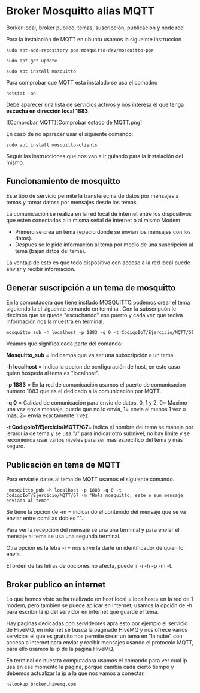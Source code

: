 # Broker Mosquitto alias MQTT
Borker local, broker publico, temas, suscripción, publicación y node red 

Para la instalación de MQTT en ubuntu usamos la sigueinte instrucción

    sudo apt-add-repository ppa:mosquitto-dev/mosquitto-ppa
	  
    sudo apt-get update
    
    sudo apt install mosquitto
         
Para comprobar que MQTT esta instalado se usa el comadno  

    netstat -an 
      
Debe aparecer una lista de servicios activos y nos interesa el que tenga **escucha en dirección local 1883**.

!(Comprobar MQTT)[Comprobar estado de MQTT.png]

En caso de no aparecer usar el siguiente comando:

    sudo apt install mosquitto-clients
    
Seguir las instrucciones que nos van a ir guiando para la instalación del mismo.
    
## Funcionamiento de mosquitto
Este tipo de servicio permite la transferecnia de datos por mensajes a temas y tomar datoss por mensajes desde los temas. 

La comunicación se realiza en la red local de internet entre los dispositivos que esten conectados a la misma señal de internet o al mismo Modem

+ Primero se crea un tema (epacio donde se envian los mensajes con los datos).
+ Despues se le pide información al tema por medio de una suscripción al tema (bajan datos del tema).

La ventaja de esto es que todo dispositivo con acceso a la red local puede enviar y recibir información. 

## Generar suscripción a un tema de mosquitto

En la computadora que tiene instlado MOSQUITTO podemos crear el tema siguiendo la el sigueinte comando en terminal. Con la subscripcón le decimos que se quede "escuchando" ese puerto y cada vez que reciva información nos la muestra en terminal.
   
    mosquitto_sub -h localhost -p 1883 -q 0 -t CodigoIoT/Ejercicio/MQTT/G7
    
Veamos que significa cada parte del comando:

**Mosquitto_sub** = Indicamos que va ser una subscripción a un tema.

**-h localhost** = Indica la opcion de ocnfiguración de host, en este caso quien hospeda al tema es "localhost".

**-p 1883** = En la red de comunicación usamos el puerto de comunicacion numero 1883 que es el dedicado a la comunicación por MQTT.

**-q 0** = Calidad de comunicación para envio de datos, 0, 1 y 2, 0= Maximo una vez envia mensaje, puede que no lo envia, 1= envia al menos 1 vez o más, 2= envia 
exactamente 1 vez.

**-t CodigoIoT/Ejercicio/MQTT/G7**= indica el nombre del tema se maneja por jerarquia de tema y se usa "/" para indicar otro subnivel, no hay limite y se recomienda usar varios niveles para ser mas especifico del tema y más seguro.

## Publicación en tema de MQTT
Para enviarle datos al tema de MQTT usamos el siguiente comando.

     mosquitto_pub -h localhost -p 1883 -q 0 -t CodigoIoT/Ejercicio/MQTT/G7 -m "Hola mosquitto, este e sun mensaje enviado al tema"
   
Se tiene la opción de -m = indicando el contenido del mensaje que se va enviar entre comillas dobles "".

Para ver la recepción del mensaje se una una terminal y para enviar el mensaje al tema se usa una segunda terminal.

Otra opción es la letra -i = nos sirve la darle un identificador de quien lo envia.

El orden de las letras de opciones no afecta, puede ir -i -h -p -m -t.

## Broker publico en internet
Lo que hemos visto se ha realizado en host   local = localhost= en la red de 1 modem, pero tambien se puede aplicar en internet, usamos la opción de -h para escribir la ip del servidor en internet que guarde el tema.

Hay paginas dedicadas con servideores apra esto por ejemplo el servicio de HiveMQ, en internet se busca la paginade HiveMQ y nos ofrece varios servicios el que es gratuito nos permite crear un tema en "la nube" con acceso a internet para enviar y recibir mensajes usando el protocolo MQTT, para ello usamos la ip de la pagina HiveMQ.
 
 En terminal de nuestra computadora usamos el comando para ver cual ip usa en ese momento la pagina, porque cambia cada cierto tiempo y debemos actualizar la ip a la que nos vamos a conectar.
 
    nslookup broker.hivemq.com





